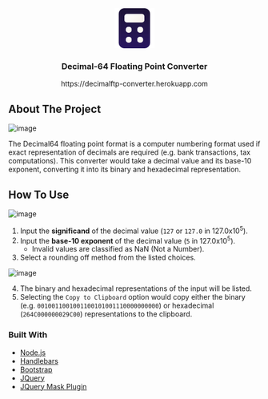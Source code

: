 <div align="center">
  <a href="https://github.com/othneildrew/Best-README-Template">
    <img src="calculator.png" width="80" height="80">
  </a>

  <h3 align="center">Decimal-64 Floating Point Converter</h3>

  <p align="center">
    https://decimalftp-converter.herokuapp.com
  </p>
</div>

## About The Project

![image](https://user-images.githubusercontent.com/75743382/152960762-1efd9958-4eb5-4150-8e7c-8719ae92fd01.png)

The Decimal64 floating point format is a computer numbering format used if exact representation of decimals are required (e.g. bank transactions, tax computations). This converter would take a decimal value and its base-10 exponent, converting it into its binary and hexadecimal representation.

## How To Use

![image](https://user-images.githubusercontent.com/75743382/152960762-1efd9958-4eb5-4150-8e7c-8719ae92fd01.png)

1. Input the **significand** of the decimal value (`127` or `127.0` in 127.0x10<sup>5</sup>).
2. Input the **base-10 exponent** of the decimal value (`5` in 127.0x10<sup>5</sup>).
   - Invalid values are classified as NaN (Not a Number).
3. Select a rounding off method from the listed choices.

![image](https://user-images.githubusercontent.com/75743382/152964320-cdeeddab-15c9-4114-ba38-f1c48897e90e.png)

4. The binary and hexadecimal representations of the input will be listed.
5. Selecting the `Copy to Clipboard` option would copy either the binary (e.g. `0010011001001100101001110000000000`) or hexadecimal (`264C000000029C00`) representations to the clipboard.

### Built With

* [Node.js](https://nodejs.org/en/)
* [Handlebars](https://github.com/igorescobar/jQuery-Mask-Plugin)
* [Bootstrap](https://getbootstrap.com)
* [JQuery](https://jquery.com)
* [JQuery Mask Plugin](https://github.com/igorescobar/jQuery-Mask-Plugin)
